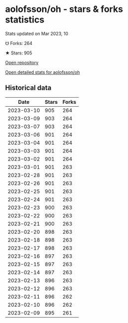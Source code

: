 # aolofsson/oh - stars & forks statistics

Stats updated on Mar 2023, 10

☋ Forks: 264

★ Stars: 905

[Open repository](https://github.com/aolofsson/oh)

[Open detailed stats for aolofsson/oh](https://reviewgithub.com/rep/aolofsson/oh)

## Historical data
| Date | Stars | Forks |
|------|-------|-------|
| 2023-03-10 | 905 | 264 | 
| 2023-03-09 | 903 | 264 | 
| 2023-03-07 | 903 | 264 | 
| 2023-03-06 | 901 | 264 | 
| 2023-03-04 | 901 | 264 | 
| 2023-03-03 | 901 | 264 | 
| 2023-03-02 | 901 | 264 | 
| 2023-03-01 | 901 | 263 | 
| 2023-02-28 | 901 | 263 | 
| 2023-02-26 | 901 | 263 | 
| 2023-02-25 | 901 | 263 | 
| 2023-02-24 | 901 | 263 | 
| 2023-02-23 | 900 | 263 | 
| 2023-02-22 | 900 | 263 | 
| 2023-02-21 | 900 | 263 | 
| 2023-02-20 | 898 | 263 | 
| 2023-02-18 | 898 | 263 | 
| 2023-02-17 | 898 | 263 | 
| 2023-02-16 | 897 | 263 | 
| 2023-02-15 | 897 | 263 | 
| 2023-02-14 | 897 | 263 | 
| 2023-02-13 | 896 | 263 | 
| 2023-02-12 | 896 | 263 | 
| 2023-02-11 | 896 | 262 | 
| 2023-02-10 | 896 | 262 | 
| 2023-02-09 | 895 | 261 | 

